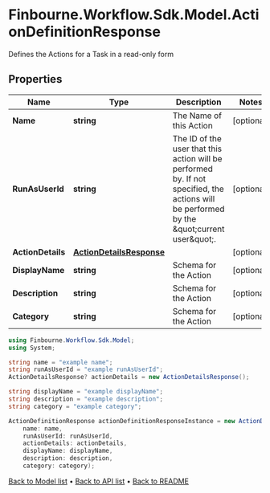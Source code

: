 # Finbourne.Workflow.Sdk.Model.ActionDefinitionResponse
Defines the Actions for a Task in a read-only form

## Properties

Name | Type | Description | Notes
------------ | ------------- | ------------- | -------------
**Name** | **string** | The Name of this Action | [optional] 
**RunAsUserId** | **string** | The ID of the user that this action will be performed by. If not specified, the actions will be performed by the \&quot;current user\&quot;. | [optional] 
**ActionDetails** | [**ActionDetailsResponse**](ActionDetailsResponse.md) |  | [optional] 
**DisplayName** | **string** | Schema for the Action | [optional] 
**Description** | **string** | Schema for the Action | [optional] 
**Category** | **string** | Schema for the Action | [optional] 

```csharp
using Finbourne.Workflow.Sdk.Model;
using System;

string name = "example name";
string runAsUserId = "example runAsUserId";
ActionDetailsResponse? actionDetails = new ActionDetailsResponse();

string displayName = "example displayName";
string description = "example description";
string category = "example category";

ActionDefinitionResponse actionDefinitionResponseInstance = new ActionDefinitionResponse(
    name: name,
    runAsUserId: runAsUserId,
    actionDetails: actionDetails,
    displayName: displayName,
    description: description,
    category: category);
```

[Back to Model list](../README.md#documentation-for-models) &#8226; [Back to API list](../README.md#documentation-for-api-endpoints) &#8226; [Back to README](../README.md)
